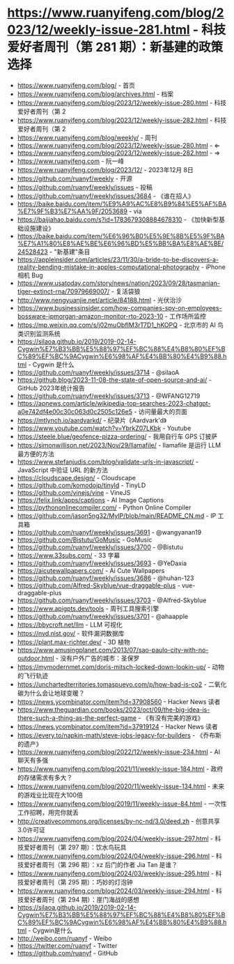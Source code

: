 # https://www.ruanyifeng.com/blog/2023/12/weekly-issue-281.html - 科技爱好者周刊（第 281 期）：新基建的政策选择

- https://www.ruanyifeng.com/blog/ - 首页
- https://www.ruanyifeng.com/blog/archives.html - 档案
- https://www.ruanyifeng.com/blog/2023/12/weekly-issue-280.html - 科技爱好者周刊（第 2
- https://www.ruanyifeng.com/blog/2023/12/weekly-issue-282.html - 科技爱好者周刊（第 2
- https://www.ruanyifeng.com/blog/weekly/ - 周刊
- https://www.ruanyifeng.com/blog/2023/12/weekly-issue-280.html - ⇐
- https://www.ruanyifeng.com/blog/2023/12/weekly-issue-282.html - ⇒
- https://www.ruanyifeng.com - 阮一峰
- https://www.ruanyifeng.com/blog/2023/12/ - 2023年12月 8日
- https://github.com/ruanyf/weekly - 开源
- https://github.com/ruanyf/weekly/issues - 投稿
- https://github.com/ruanyf/weekly/issues/3684 - 《谁在招人》
- https://baike.baidu.com/item/%E9%A9%AC%E8%B9%84%E5%AF%BA%E7%9F%B3%E7%AA%9F/2053689 - via
- https://baijiahao.baidu.com/s?id=1783679308884678310 - 《加快新型基础设施建设》
- https://baike.baidu.com/item/%E6%96%B0%E5%9E%8B%E5%9F%BA%E7%A1%80%E8%AE%BE%E6%96%BD%E5%BB%BA%E8%AE%BE/24528423 - "新基建"条目
- https://appleinsider.com/articles/23/11/30/a-bride-to-be-discovers-a-reality-bending-mistake-in-apples-computational-photography - iPhone 相机 Bug
- https://www.usatoday.com/story/news/nation/2023/09/28/tasmanian-tiger-extinct-rna/70979669007/ - 复活袋狼
- http://www.nengyuanjie.net/article/84188.html - 光伏治沙
- https://www.businessinsider.com/how-companies-spy-on-employees-bossware-jpmorgan-amazon-monitor-rto-2023-10 - 工作场所监控
- https://mp.weixin.qq.com/s/j02muObfIM3rT7D1_hKOPQ - 北京市的 AI 鸟类识别监测系统
- https://silaoa.github.io/2019/2019-02-14-Cygwin%E7%B3%BB%E5%88%97%EF%BC%88%E4%B8%80%EF%BC%89%EF%BC%9ACygwin%E6%98%AF%E4%BB%80%E4%B9%88.html - Cygwin 是什么
- https://github.com/ruanyf/weekly/issues/3714 - @silaoA
- https://github.blog/2023-11-08-the-state-of-open-source-and-ai/ - GitHub 2023年统计报告
- https://github.com/ruanyf/weekly/issues/3713 - @WFANG12719
- https://apnews.com/article/wikipedia-top-searches-2023-chatgpt-a0e742df4e00c30c063d0c2505c126e5 - 访问量最大的页面
- https://mtlynch.io/aardvarkd/ - 纪录片《Aardvark'd》
- https://www.youtube.com/watch?v=YbrkZ07LKbk - Youtube
- https://steele.blue/geofence-pizza-ordering/ - 我用自行车 GPS 订披萨
- https://simonwillison.net/2023/Nov/29/llamafile/ - llamafile 是运行 LLM 最方便的方法
- https://www.stefanjudis.com/blog/validate-urls-in-javascript/ - JavaScript 中验证 URL 的新方法
- https://cloudscape.design/ - Cloudscape
- https://github.com/komodojp/tinyld - TinyLD
- https://github.com/vinejs/vine - VineJS
- https://felix.link/apps/captions - AI Image Captions
- https://pythononlinecompiler.com/ - Python Online Compiler
- https://github.com/jason5ng32/MyIP/blob/main/README_CN.md - IP 工具箱
- https://github.com/ruanyf/weekly/issues/3691 - @wangyanan19
- https://github.com/Bistutu/GoMusic - GoMusic
- https://github.com/ruanyf/weekly/issues/3700 - @Bistutu
- https://www.33subs.com/ - 33 字幕
- https://github.com/ruanyf/weekly/issues/3693 - @YeDaxia
- https://aicutewallpapers.com/ - Ai Cute Wallpapers
- https://github.com/ruanyf/weekly/issues/3686 - @huhan-123
- https://github.com/Alfred-Skyblue/vue-draggable-plus - vue-draggable-plus
- https://github.com/ruanyf/weekly/issues/3703 - @Alfred-Skyblue
- https://www.apigpts.dev/tools - 周刊工具搜索引擎
- https://github.com/ruanyf/weekly/issues/3701 - @ahaapple
- https://bbycroft.net/llm - LLM 可视化
- https://nvd.nist.gov/ - 软件漏洞数据库
- https://plant.max-richter.dev/ - 3D 植物
- https://www.amusingplanet.com/2013/07/sao-paulo-city-with-no-outdoor.html - 没有户外广告的城市：圣保罗
- https://mymodernmet.com/doris-mitsch-locked-down-lookin-up/ - 动物的飞行轨迹
- https://unchartedterritories.tomaspueyo.com/p/how-bad-is-co2 - 二氧化碳为什么会让地球变暖？
- https://news.ycombinator.com/item?id=37908560 - Hacker News 读者
- https://www.theguardian.com/books/2023/oct/09/the-big-idea-is-there-such-a-thing-as-the-perfect-game - 《有没有完美的游戏》
- https://news.ycombinator.com/item?id=37919124 - Hacker News 读者
- https://every.to/napkin-math/steve-jobs-legacy-for-builders - 《乔布斯的遗产》
- https://www.ruanyifeng.com/blog/2022/12/weekly-issue-234.html - AI 聊天有多强
- https://www.ruanyifeng.com/blog/2021/11/weekly-issue-184.html - 政府的存储需求有多大？
- https://www.ruanyifeng.com/blog/2020/11/weekly-issue-134.html - 未来的游戏业比现在大100倍
- https://www.ruanyifeng.com/blog/2019/11/weekly-issue-84.html - 一次性工作招聘，用完你就丢
- http://creativecommons.org/licenses/by-nc-nd/3.0/deed.zh - 创意共享3.0许可证
- https://www.ruanyifeng.com/blog/2024/04/weekly-issue-297.html - 科技爱好者周刊（第 297 期）：饮水鸟玩具
- https://www.ruanyifeng.com/blog/2024/04/weekly-issue-296.html - 科技爱好者周刊（第 296 期）：xz 后门的作者 Jia Tan 是谁？
- https://www.ruanyifeng.com/blog/2024/03/weekly-issue-295.html - 科技爱好者周刊（第 295 期）：巧妙的灯泡钟
- https://www.ruanyifeng.com/blog/2024/03/weekly-issue-294.html - 科技爱好者周刊（第 294 期）：崖门海战的感想
- https://silaoa.github.io/2019/2019-02-14-Cygwin%E7%B3%BB%E5%88%97%EF%BC%88%E4%B8%80%EF%BC%89%EF%BC%9ACygwin%E6%98%AF%E4%BB%80%E4%B9%88.html - Cygwin是什么
- http://weibo.com/ruanyf - Weibo
- https://twitter.com/ruanyf - Twitter
- https://github.com/ruanyf - GitHub